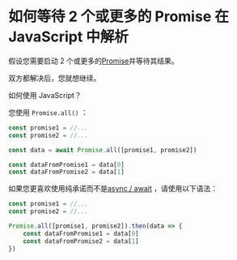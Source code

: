 # 如何等待 2 个或更多的 Promise 在 JavaScript 中解析

假设您需要启动 2 个或更多的[Promise](https://flaviocopes.com/javascript-promises/)并等待其结果。

双方都解决后，您就想继续。

如何使用 JavaScript？

您使用 `Promise.all()` ：

```js
const promise1 = //...
const promise2 = //...

const data = await Promise.all([promise1, promise2])

const dataFromPromise1 = data[0]
const dataFromPromise2 = data[1]
```

如果您更喜欢使用纯承诺而不是[async / await](https://flaviocopes.com/javascript-async-await/) ，请使用以下语法：

```js
const promise1 = //...
const promise2 = //...

Promise.all([promise1, promise2]).then(data => {
	const dataFromPromise1 = data[0]
	const dataFromPromise2 = data[1]
})
```
